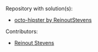 Repository with solution(s):
* [octo-hipster by ReinoutStevens](https://github.com/ReinoutStevens/octo-hipster)

Contributors:
* [Reinout Stevens](http://github.com/ReinoutStevens)
